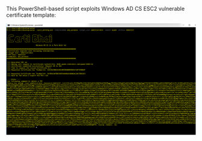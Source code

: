 This PowerShell-based script exploits Windows AD CS ESC2 vulnerable certificate template:

![ESC1](https://raw.githubusercontent.com/incredibleindishell/Certi-Bhai/refs/heads/main/ESC2/esc2_working.png)
